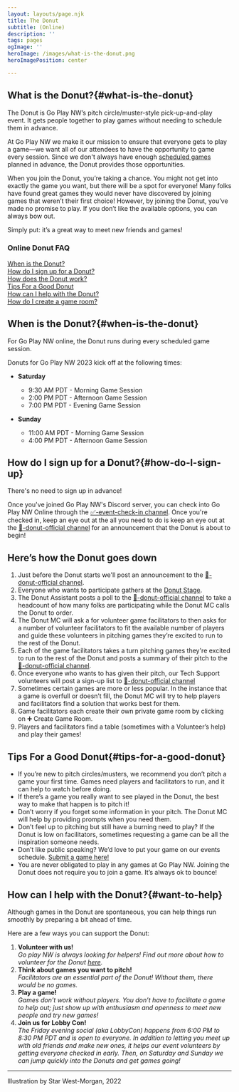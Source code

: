 ```yaml
---
layout: layouts/page.njk
title: The Donut
subtitle: (Online)
description: ''
tags: pages
ogImage: ''
heroImage: /images/what-is-the-donut.png
heroImagePosition: center

---
```

## What is the Donut?{#what-is-the-donut}
The Donut is Go Play NW’s pitch circle/muster-style pick-up-and-play event. It gets people together to play games without needing to schedule them in advance.

At Go Play NW we make it our mission to ensure that everyone gets to play a game—we want all of our attendees to have the opportunity to game every session. Since we don't always have enough [scheduled games](/events) planned in advance, the Donut provides those opportunities.

When you join the Donut, you’re taking a chance. You might not get into exactly the game you want, but there will be a spot for everyone! Many folks have found great games they would never have discovered by joining games that weren’t their first choice! However, by joining the Donut, you’ve made no promise to play. If you don’t like the available options, you can always bow out. 

Simply put: it’s a great way to meet new friends and games!

### Online Donut FAQ
[When is the Donut?](#when-is-the-donut)  
[How do I sign up for a Donut?](#how-do-I-sign-up)  
[How does the Donut work?](#how-does-the-donut-work)  
[Tips For a Good Donut](#tips-for-a-good-donut)  
[How can I help with the Donut?](#want-to-help)  
[How do I create a game room?]()

## When is the Donut?{#when-is-the-donut}
For Go Play NW online, the Donut runs during every scheduled game session. 

Donuts for Go Play NW 2023 kick off at the following times:

* **Saturday**
    * 9:30 AM PDT - Morning Game Session
    * 2:00 PM PDT - Afternoon Game Session
    * 7:00 PM PDT - Evening Game Session
    
* **Sunday**
    * 11:00 AM PDT - Morning Game Session
    * 4:00 PM PDT - Afternoon Game Session

## How do I sign up for a Donut?{#how-do-I-sign-up}
There's no need to sign up in advance!

Once you've joined Go Play NW's Discord server, you can check into Go Play NW Online through the [✅-event-check-in channel](https://discord.com/channels/432927690543202313/1002635078951784560). Once you're checked in, keep an eye out at the all you need to do is keep an eye out at the [🍩-donut-official channel](https://discord.com/channels/432927690543202313/1014257716925038633) for an announcement that the Donut is about to begin!

## Here’s how the Donut goes down
1. Just before the Donut starts we'll post an announcement to the [🍩-donut-official channel](https://discord.com/channels/432927690543202313/1014257716925038633). 
2. Everyone who wants to participate gathers at the [Donut Stage](https://discord.com/channels/432927690543202313/1014258413674434630). 
2. The Donut Assistant posts a poll to the [🍩-donut-official channel](https://discord.com/channels/432927690543202313/1014257716925038633) to take a headcount of how many folks are participating while the Donut MC calls the Donut to order. 
3. The Donut MC will ask a for volunteer game facilitators to then asks for a number of volunteer facilitators to fit the available number of players and guide these volunteers in pitching games they’re excited to run to the rest of the Donut.
4. Each of the game facilitators takes a turn pitching games they're excited to run to the rest of the Donut and posts a summary of their pitch to the [🍩-donut-official channel](https://discord.com/channels/432927690543202313/1014257716925038633).
5. Once everyone who wants to has given their pitch, our Tech Support volunteers will post a sign-up list to [🍩-donut-official channel](https://discord.com/channels/432927690543202313/1014257716925038633)
6. Sometimes certain games are more or less popular. In the instance that a game is overfull or doesn’t fill, the Donut MC will try to help players and facilitators find a solution that works best for them.
7. Game facilitators each create their own private game room by clicking on ➕ Create Game Room.
8. Players and facilitators find a table (sometimes with a Volunteer’s help) and play their games! 

## Tips For a Good Donut{#tips-for-a-good-donut}
* If you’re new to pitch circles/musters, we recommend you don’t pitch a game your first time. Games need players and facilitators to run, and it can help to watch before doing.
* If there’s a game you really want to see played in the Donut, the best way to make that happen is to pitch it!
* Don’t worry if you forget some information in your pitch. The Donut MC will help by providing prompts when you need them. 
* Don’t feel up to pitching but still have a burning need to play? If the Donut is low on facilitators, sometimes requesting a game can be all the inspiration someone needs.
* Don’t like public speaking? We’d love to put your game on our events schedule. [Submit a game here!](/run-an-event/) 
* You are never obligated to play in any games at Go Play NW. Joining the Donut does not require you to join a game. It’s always ok to bounce!

## How can I help with the Donut?{#want-to-help}
Although games in the Donut are spontaneous, you can help things run smoothly by preparing a bit ahead of time.

Here are a few ways you can support the Donut:

1. **Volunteer with us!**  
_Go play NW is always looking for helpers! Find out more about how to volunteer for the Donut [here](/volunteer)._
2. **Think about games you want to pitch!**  
_Facilitators are an essential part of the Donut! Without them, there would be no games._
3. **Play a game!**  
_Games don’t work without players. You don’t have to facilitate a game to help out; just show up with enthusiasm and openness to meet new people and try new games!_
4. **Join us for Lobby Con!**  
_The Friday evening social (aka LobbyCon) happens from 6:00 PM to 8:30 PM PDT and is open to everyone. In addition to letting you meet up with old friends and make new ones, it helps our event volunteers by getting everyone checked in early. Then, on Saturday and Sunday we can jump quickly into the Donuts and get games going!_

---
Illustration by Star West-Morgan, 2022
